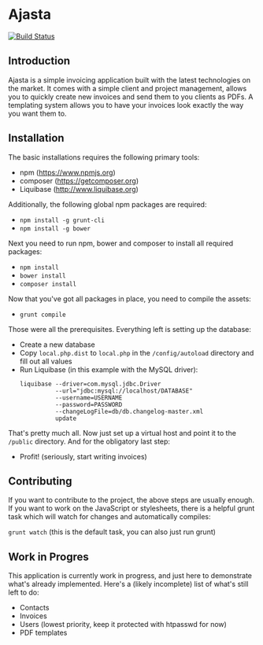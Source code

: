 Ajasta
======

[![Build Status](https://api.travis-ci.org/DASPRiD/Ajasta.png?branch=master)](http://travis-ci.org/DASPRiD/Ajasta)

Introduction
------------
Ajasta is a simple invoicing application built with the latest technologies on
the market. It comes with a simple client and project management, allows you to
quickly create new invoices and send them to you clients as PDFs. A templating
system allows you to have your invoices look exactly the way you want them to.

Installation
------------
The basic installations requires the following primary tools:
 - npm (https://www.npmjs.org)
 - composer (https://getcomposer.org)
 - Liquibase (http://www.liquibase.org)

Additionally, the following global npm packages are required:
 - ```npm install -g grunt-cli```
 - ```npm install -g bower```

Next you need to run npm, bower and composer to install all required packages:
 - ```npm install```
 - ```bower install```
 - ```composer install```

Now that you've got all packages in place, you need to compile the assets:
 - ```grunt compile```

Those were all the prerequisites. Everything left is setting up the database:
 - Create a new database
 - Copy ```local.php.dist``` to ```local.php``` in the ```/config/autoload```
   directory and fill out all values
 - Run Liquibase (in this example with the MySQL driver):
   ```
   liquibase --driver=com.mysql.jdbc.Driver
             --url="jdbc:mysql://localhost/DATABASE"
             --username=USERNAME
             --password=PASSWORD
             --changeLogFile=db/db.changelog-master.xml
             update
   ```

That's pretty much all. Now just set up a virtual host and point it to the
```/public``` directory. And for the obligatory last step:

 - Profit! (seriously, start writing invoices)

Contributing
------------
If you want to contribute to the project, the above steps are usually enough. If
you want to work on the JavaScript or stylesheets, there is a helpful grunt task
which will watch for changes and automatically compiles:

```grunt watch``` (this is the default task, you can also just run grunt)

Work in Progres
---------------
This application is currently work in progress, and just here to demonstrate
what's already implemented. Here's a (likely incomplete) list of what's still
left to do:

- Contacts
- Invoices
- Users (lowest priority, keep it protected with htpasswd for now)
- PDF templates
